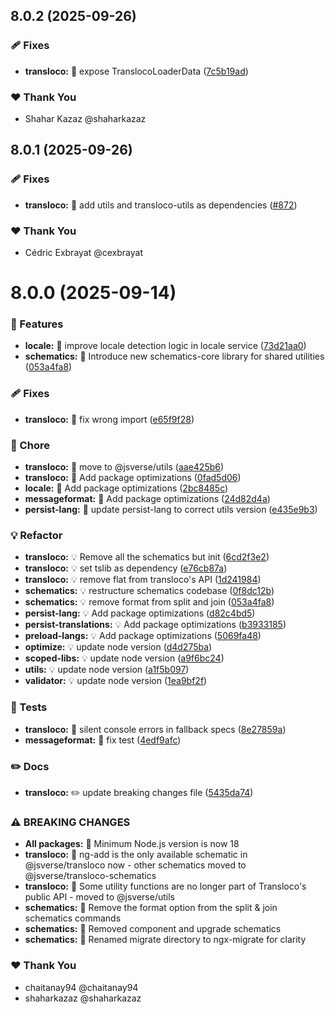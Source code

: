 ## 8.0.2 (2025-09-26)


### 🩹 Fixes

- **transloco:** 🐛 expose TranslocoLoaderData ([7c5b19ad](https://github.com/jsverse/transloco/commit/7c5b19ad))

### ❤️  Thank You

- Shahar Kazaz @shaharkazaz

## 8.0.1 (2025-09-26)


### 🩹 Fixes

- **transloco:** 🐛 add utils and transloco-utils as dependencies ([#872](https://github.com/jsverse/transloco/pull/872))

### ❤️  Thank You

- Cédric Exbrayat @cexbrayat

# 8.0.0 (2025-09-14)

### 🚀 Features

- **locale:** 🎸 improve locale detection logic in locale service ([73d21aa0](https://github.com/jsverse/transloco/commit/73d21aa0))
- **schematics:** 🎸 Introduce new schematics-core library for shared utilities ([053a4fa8](https://github.com/jsverse/transloco/commit/053a4fa8))

### 🩹 Fixes

- **transloco:** 🐛 fix wrong import ([e65f9f28](https://github.com/jsverse/transloco/commit/e65f9f28))

### 🤖 Chore

- **transloco:** 🤖 move to @jsverse/utils ([aae425b6](https://github.com/jsverse/transloco/commit/aae425b6))
- **transloco:** 🤖 Add package optimizations ([0fad5d06](https://github.com/jsverse/transloco/commit/0fad5d06))
- **locale:** 🤖 Add package optimizations ([2bc8485c](https://github.com/jsverse/transloco/commit/2bc8485c))
- **messageformat:** 🤖 Add package optimizations ([24d82d4a](https://github.com/jsverse/transloco/commit/24d82d4a))
- **persist-lang:** 🤖 update persist-lang to correct utils version ([e435e9b3](https://github.com/jsverse/transloco/commit/e435e9b3))

### 💡 Refactor

- **transloco:** 💡 Remove all the schematics but init ([6cd2f3e2](https://github.com/jsverse/transloco/commit/6cd2f3e2))
- **transloco:** 💡 set tslib as dependency ([e76cb87a](https://github.com/jsverse/transloco/commit/e76cb87a))
- **transloco:** 💡 remove flat from transloco's API ([1d241984](https://github.com/jsverse/transloco/commit/1d241984))
- **schematics:** 💡 restructure schematics codebase ([0f8dc12b](https://github.com/jsverse/transloco/commit/0f8dc12b))
- **schematics:** 💡 remove format from split and join ([053a4fa8](https://github.com/jsverse/transloco/commit/053a4fa8))
- **persist-lang:** 💡 Add package optimizations ([d82c4bd5](https://github.com/jsverse/transloco/commit/d82c4bd5))
- **persist-translations:** 💡 Add package optimizations ([b3933185](https://github.com/jsverse/transloco/commit/b3933185))
- **preload-langs:** 💡 Add package optimizations ([5069fa48](https://github.com/jsverse/transloco/commit/5069fa48))
- **optimize:** 💡 update node version ([d4d275ba](https://github.com/jsverse/transloco/commit/d4d275ba))
- **scoped-libs:** 💡 update node version ([a9f6bc24](https://github.com/jsverse/transloco/commit/a9f6bc24))
- **utils:** 💡 update node version ([a1f5b097](https://github.com/jsverse/transloco/commit/a1f5b097))
- **validator:** 💡 update node version ([1ea9bf2f](https://github.com/jsverse/transloco/commit/1ea9bf2f))

### 💍 Tests

- **transloco:** 💍 silent console errors in fallback specs ([8e27859a](https://github.com/jsverse/transloco/commit/8e27859a))
- **messageformat:** 💍 fix test ([4edf9afc](https://github.com/jsverse/transloco/commit/4edf9afc))

### ✏️ Docs

- **transloco:** ✏️ update breaking changes file ([5435da74](https://github.com/jsverse/transloco/commit/5435da74))

### ⚠ BREAKING CHANGES

- **All packages:** 🧨 Minimum Node.js version is now 18
- **transloco:** 🧨 ng-add is the only available schematic in @jsverse/transloco now - other schematics moved to @jsverse/transloco-schematics
- **transloco:** 🧨 Some utility functions are no longer part of Transloco's public API - moved to @jsverse/utils
- **schematics:** 🧨 Remove the format option from the split & join schematics commands
- **schematics:** 🧨 Removed component and upgrade schematics
- **schematics:** 🧨 Renamed migrate directory to ngx-migrate for clarity

### ❤️ Thank You

- chaitanay94 @chaitanay94
- shaharkazaz @shaharkazaz
